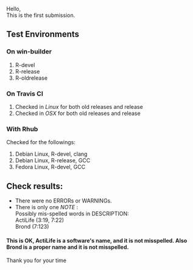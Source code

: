 
Hello,  
This is the first submission.

## Test Environments

### On win-builder

1. R-devel
2. R-release
3. R-oldrelease



### On Travis CI

1. Checked in *Linux* for both old releases and release 
2. Checked in *OSX* for both old releases and release

### With Rhub
Checked for the followings:
  
1. Debian Linux, R-devel, clang
2. Debian Linux, R-release, GCC
3. Fedora Linux, R-devel, GCC



## Check results:
- There were no ERRORs or WARNINGs.   
- There is only one *NOTE* :  
Possibly mis-spelled words in DESCRIPTION:  
  ActiLife (3:19, 7:22)  
  Brond (7:123) 

#### This is OK, **ActiLife** is a software's name, and it is not misspelled. Also **Brond** is a proper name and it is not misspelled.
  
  
Thank you for your time
